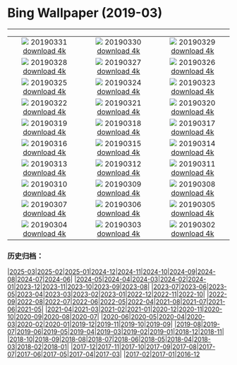 # Bing Wallpaper (2019-03)
**************
| | | |
| :----: | :----: | :----: |
| ![](https://www.bing.com/th?id=OHR.EiffelBelow_EN-US6599490334_1920x1080.jpg) 20190331 [download 4k](https://www.bing.com/th?id=OHR.EiffelBelow_EN-US6599490334_UHD.jpg) | ![](https://www.bing.com/th?id=OHR.EarthHourNYC_EN-US6482203250_1920x1080.jpg) 20190330 [download 4k](https://www.bing.com/th?id=OHR.EarthHourNYC_EN-US6482203250_UHD.jpg) | ![](https://www.bing.com/th?id=OHR.AurovilleIndia_EN-US6353298531_1920x1080.jpg) 20190329 [download 4k](https://www.bing.com/th?id=OHR.AurovilleIndia_EN-US6353298531_UHD.jpg) |
| ![](https://www.bing.com/th?id=OHR.RufousTailed_EN-US7607727290_1920x1080.jpg) 20190328 [download 4k](https://www.bing.com/th?id=OHR.RufousTailed_EN-US7607727290_UHD.jpg) | ![](https://www.bing.com/th?id=OHR.SapBuckets_EN-US7503591641_1920x1080.jpg) 20190327 [download 4k](https://www.bing.com/th?id=OHR.SapBuckets_EN-US7503591641_UHD.jpg) | ![](https://www.bing.com/th?id=OHR.SakuraFes_EN-US7463077645_1920x1080.jpg) 20190326 [download 4k](https://www.bing.com/th?id=OHR.SakuraFes_EN-US7463077645_UHD.jpg) |
| ![](https://www.bing.com/th?id=OHR.AthensNight_EN-US7424095982_1920x1080.jpg) 20190325 [download 4k](https://www.bing.com/th?id=OHR.AthensNight_EN-US7424095982_UHD.jpg) | ![](https://www.bing.com/th?id=OHR.PWSRecovery_EN-US7388925514_1920x1080.jpg) 20190324 [download 4k](https://www.bing.com/th?id=OHR.PWSRecovery_EN-US7388925514_UHD.jpg) | ![](https://www.bing.com/th?id=OHR.HolePunchClouds_EN-US7334198220_1920x1080.jpg) 20190323 [download 4k](https://www.bing.com/th?id=OHR.HolePunchClouds_EN-US7334198220_UHD.jpg) |
| ![](https://www.bing.com/th?id=OHR.TashkurganGrasslands_EN-US7248338336_1920x1080.jpg) 20190322 [download 4k](https://www.bing.com/th?id=OHR.TashkurganGrasslands_EN-US7248338336_UHD.jpg) | ![](https://www.bing.com/th?id=OHR.BaobabGrove_EN-US7192320220_1920x1080.jpg) 20190321 [download 4k](https://www.bing.com/th?id=OHR.BaobabGrove_EN-US7192320220_UHD.jpg) | ![](https://www.bing.com/th?id=OHR.EarlyBloomer_EN-US7155034826_1920x1080.jpg) 20190320 [download 4k](https://www.bing.com/th?id=OHR.EarlyBloomer_EN-US7155034826_UHD.jpg) |
| ![](https://www.bing.com/th?id=OHR.FallasBonfire_EN-US7115616221_1920x1080.jpg) 20190319 [download 4k](https://www.bing.com/th?id=OHR.FallasBonfire_EN-US7115616221_UHD.jpg) | ![](https://www.bing.com/th?id=OHR.TofinoCoast_EN-US7059338912_1920x1080.jpg) 20190318 [download 4k](https://www.bing.com/th?id=OHR.TofinoCoast_EN-US7059338912_UHD.jpg) | ![](https://www.bing.com/th?id=OHR.TaoiseachDept_EN-US7003790064_1920x1080.jpg) 20190317 [download 4k](https://www.bing.com/th?id=OHR.TaoiseachDept_EN-US7003790064_UHD.jpg) |
| ![](https://www.bing.com/th?id=OHR.RedandWhite_EN-US6851736062_1920x1080.jpg) 20190316 [download 4k](https://www.bing.com/th?id=OHR.RedandWhite_EN-US6851736062_UHD.jpg) | ![](https://www.bing.com/th?id=OHR.SeptimiusSeverus_EN-US6750540711_1920x1080.jpg) 20190315 [download 4k](https://www.bing.com/th?id=OHR.SeptimiusSeverus_EN-US6750540711_UHD.jpg) | ![](https://www.bing.com/th?id=OHR.AgriculturalPi_EN-US0259030447_1920x1080.jpg) 20190314 [download 4k](https://www.bing.com/th?id=OHR.AgriculturalPi_EN-US0259030447_UHD.jpg) |
| ![](https://www.bing.com/th?id=OHR.Uranus_EN-US0218476439_1920x1080.jpg) 20190313 [download 4k](https://www.bing.com/th?id=OHR.Uranus_EN-US0218476439_UHD.jpg) | ![](https://www.bing.com/th?id=OHR.SpainRioTinto_EN-US0146116496_1920x1080.jpg) 20190312 [download 4k](https://www.bing.com/th?id=OHR.SpainRioTinto_EN-US0146116496_UHD.jpg) | ![](https://www.bing.com/th?id=OHR.LeopardNamibia_EN-US0105217250_1920x1080.jpg) 20190311 [download 4k](https://www.bing.com/th?id=OHR.LeopardNamibia_EN-US0105217250_UHD.jpg) |
| ![](https://www.bing.com/th?id=OHR.BagpipeOpera_EN-US0030362335_1920x1080.jpg) 20190310 [download 4k](https://www.bing.com/th?id=OHR.BagpipeOpera_EN-US0030362335_UHD.jpg) | ![](https://www.bing.com/th?id=OHR.GrapeHarvest_EN-US9833740254_1920x1080.jpg) 20190309 [download 4k](https://www.bing.com/th?id=OHR.GrapeHarvest_EN-US9833740254_UHD.jpg) | ![](https://www.bing.com/th?id=OHR.Policewomen_EN-US7694110536_1920x1080.jpg) 20190308 [download 4k](https://www.bing.com/th?id=OHR.Policewomen_EN-US7694110536_UHD.jpg) |
| ![](https://www.bing.com/az/hprichbg/rb/BrittlebushBloom_EN-US7635502161_1920x1080.jpg) 20190307 [download 4k](https://www.bing.com/az/hprichbg/rb/BrittlebushBloom_EN-US7635502161_UHD.jpg) | ![](https://www.bing.com/az/hprichbg/rb/Cefalu_EN-US7490136495_1920x1080.jpg) 20190306 [download 4k](https://www.bing.com/az/hprichbg/rb/Cefalu_EN-US7490136495_UHD.jpg) | ![](https://www.bing.com/az/hprichbg/rb/MardiGrasIndians_EN-US7436694464_1920x1080.jpg) 20190305 [download 4k](https://www.bing.com/az/hprichbg/rb/MardiGrasIndians_EN-US7436694464_UHD.jpg) |
| ![](https://www.bing.com/az/hprichbg/rb/ElephantMarch_EN-US7360429663_1920x1080.jpg) 20190304 [download 4k](https://www.bing.com/az/hprichbg/rb/ElephantMarch_EN-US7360429663_UHD.jpg) | ![](https://www.bing.com/az/hprichbg/rb/FinWhale_EN-US7269169997_1920x1080.jpg) 20190303 [download 4k](https://www.bing.com/az/hprichbg/rb/FinWhale_EN-US7269169997_UHD.jpg) | ![](https://www.bing.com/az/hprichbg/rb/VinicuncaMountain_EN-US7182875389_1920x1080.jpg) 20190302 [download 4k](https://www.bing.com/az/hprichbg/rb/VinicuncaMountain_EN-US7182875389_UHD.jpg) |

### 历史归档：

|[2025-03](/../2025-03/2025-03.md)|[2025-02](/../2025-02/2025-02.md)|[2025-01](/../2025-01/2025-01.md)|[2024-12](/../2024-12/2024-12.md)|[2024-11](/../2024-11/2024-11.md)|[2024-10](/../2024-10/2024-10.md)|[2024-09](/../2024-09/2024-09.md)|[2024-08](/../2024-08/2024-08.md)|[2024-07](/../2024-07/2024-07.md)|[2024-06](/../2024-06/2024-06.md)|
|[2024-05](/../2024-05/2024-05.md)|[2024-04](/../2024-04/2024-04.md)|[2024-03](/../2024-03/2024-03.md)|[2024-02](/../2024-02/2024-02.md)|[2024-01](/../2024-01/2024-01.md)|[2023-12](/../2023-12/2023-12.md)|[2023-11](/../2023-11/2023-11.md)|[2023-10](/../2023-10/2023-10.md)|[2023-09](/../2023-09/2023-09.md)|[2023-08](/../2023-08/2023-08.md)|
|[2023-07](/../2023-07/2023-07.md)|[2023-06](/../2023-06/2023-06.md)|[2023-05](/../2023-05/2023-05.md)|[2023-04](/../2023-04/2023-04.md)|[2023-03](/../2023-03/2023-03.md)|[2023-02](/../2023-02/2023-02.md)|[2023-01](/../2023-01/2023-01.md)|[2022-12](/../2022-12/2022-12.md)|[2022-11](/../2022-11/2022-11.md)|[2022-10](/../2022-10/2022-10.md)|
|[2022-09](/../2022-09/2022-09.md)|[2022-08](/../2022-08/2022-08.md)|[2022-07](/../2022-07/2022-07.md)|[2022-06](/../2022-06/2022-06.md)|[2022-05](/../2022-05/2022-05.md)|[2022-04](/../2022-04/2022-04.md)|[2021-08](/../2021-08/2021-08.md)|[2021-07](/../2021-07/2021-07.md)|[2021-06](/../2021-06/2021-06.md)|[2021-05](/../2021-05/2021-05.md)|
|[2021-04](/../2021-04/2021-04.md)|[2021-03](/../2021-03/2021-03.md)|[2021-02](/../2021-02/2021-02.md)|[2021-01](/../2021-01/2021-01.md)|[2020-12](/../2020-12/2020-12.md)|[2020-11](/../2020-11/2020-11.md)|[2020-10](/../2020-10/2020-10.md)|[2020-09](/../2020-09/2020-09.md)|[2020-08](/../2020-08/2020-08.md)|[2020-07](/../2020-07/2020-07.md)|
|[2020-06](/../2020-06/2020-06.md)|[2020-05](/../2020-05/2020-05.md)|[2020-04](/../2020-04/2020-04.md)|[2020-03](/../2020-03/2020-03.md)|[2020-02](/../2020-02/2020-02.md)|[2020-01](/../2020-01/2020-01.md)|[2019-12](/../2019-12/2019-12.md)|[2019-11](/../2019-11/2019-11.md)|[2019-10](/../2019-10/2019-10.md)|[2019-09](/../2019-09/2019-09.md)|
|[2019-08](/../2019-08/2019-08.md)|[2019-07](/../2019-07/2019-07.md)|[2019-06](/../2019-06/2019-06.md)|[2019-05](/../2019-05/2019-05.md)|[2019-04](/../2019-04/2019-04.md)|[2019-03](/2019-03.md)|[2019-02](/../2019-02/2019-02.md)|[2019-01](/../2019-01/2019-01.md)|[2018-12](/../2018-12/2018-12.md)|[2018-11](/../2018-11/2018-11.md)|
|[2018-10](/../2018-10/2018-10.md)|[2018-09](/../2018-09/2018-09.md)|[2018-08](/../2018-08/2018-08.md)|[2018-07](/../2018-07/2018-07.md)|[2018-06](/../2018-06/2018-06.md)|[2018-05](/../2018-05/2018-05.md)|[2018-04](/../2018-04/2018-04.md)|[2018-03](/../2018-03/2018-03.md)|[2018-02](/../2018-02/2018-02.md)|[2018-01](/../2018-01/2018-01.md)|
|[2017-12](/../2017-12/2017-12.md)|[2017-11](/../2017-11/2017-11.md)|[2017-10](/../2017-10/2017-10.md)|[2017-09](/../2017-09/2017-09.md)|[2017-08](/../2017-08/2017-08.md)|[2017-07](/../2017-07/2017-07.md)|[2017-06](/../2017-06/2017-06.md)|[2017-05](/../2017-05/2017-05.md)|[2017-04](/../2017-04/2017-04.md)|[2017-03](/../2017-03/2017-03.md)|
|[2017-02](/../2017-02/2017-02.md)|[2017-01](/../2017-01/2017-01.md)|[2016-12](/../2016-12/2016-12.md)